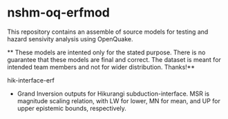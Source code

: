 # nshm-oq-erfmod
This repository contains an assemble of source models for testing and hazard sensivity analysis using OpenQuake. 

**
These models are intented only for the stated purpose. There is no guarantee that these models are final and correct. The dataset is meant for intended team members and not for wider distribution. Thanks!**

hik-interface-erf 
- Grand Inversion outputs for Hikurangi subduction-interface. MSR is magnitude scaling relation, with LW for lower, MN for mean, and UP for upper epistemic bounds, respectively.
